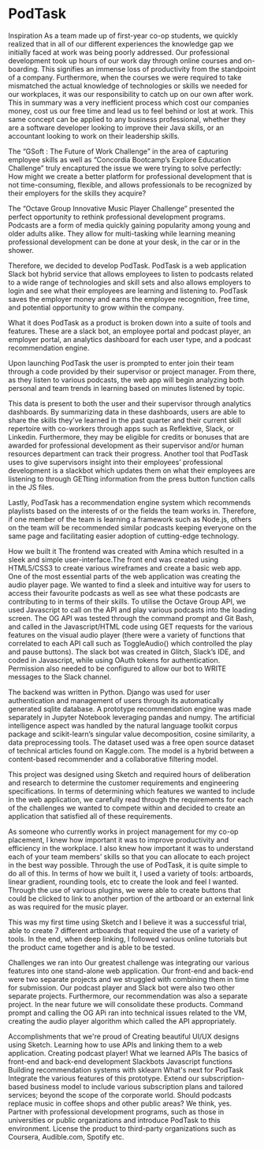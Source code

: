 # PodTask
Inspiration
As a team made up of first-year co-op students, we quickly realized that in all of our different experiences the knowledge gap we initially faced at work was being poorly addressed. Our professional development took up hours of our work day through online courses and on-boarding. This signifies an immense loss of productivity from the standpoint of a company. Furthermore, when the courses we were required to take mismatched the actual knowledge of technologies or skills we needed for our workplaces, it was our responsibility to catch up on our own after work. This in summary was a very inefficient process which cost our companies money, cost us our free time and lead us to feel behind or lost at work. This same concept can be applied to any business professional, whether they are a software developer looking to improve their Java skills, or an accountant looking to work on their leadership skills.

The “GSoft : The Future of Work Challenge” in the area of capturing employee skills as well as “Concordia Bootcamp’s Explore Education Challenge” truly encaptured the issue we were trying to solve perfectly: How might we create a better platform for professional development that is not time-consuming, flexible, and allows professionals to be recognized by their employers for the skills they acquire?

The “Octave Group Innovative Music Player Challenge” presented the perfect opportunity to rethink professional development programs. Podcasts are a form of media quickly gaining popularity among young and older adults alike. They allow for multi-tasking while learning meaning professional development can be done at your desk, in the car or in the shower.

Therefore, we decided to develop PodTask. PodTask is a web application Slack bot hybrid service that allows employees to listen to podcasts related to a wide range of technologies and skill sets and also allows employers to login and see what their employees are learning and listening to. PodTask saves the employer money and earns the employee recognition, free time, and potential opportunity to grow within the company.

What it does
PodTask as a product is broken down into a suite of tools and features. These are a slack bot, an employee portal and podcast player, an employer portal, an analytics dashboard for each user type, and a podcast recommendation engine.

Upon launching PodTask the user is prompted to enter join their team through a code provided by their supervisor or project manager. From there, as they listen to various podcasts, the web app will begin analyzing both personal and team trends in learning based on minutes listened by topic.

This data is present to both the user and their supervisor through analytics dashboards. By summarizing data in these dashboards, users are able to share the skills they’ve learned in the past quarter and their current skill repertoire with co-workers through apps such as Reflektive, Slack, or Linkedin. Furthermore, they may be eligible for credits or bonuses that are awarded for professional development as their supervisor and/or human resources department can track their progress. Another tool that PodTask uses to give supervisors insight into their employees’ professional development is a slackbot which updates them on what their employees are listening to through GETting information from the press button function calls in the JS files.

Lastly, PodTask has a recommendation engine system which recommends playlists based on the interests of or the fields the team works in. Therefore, if one member of the team is learning a framework such as Node.js, others on the team will be recommended similar podcasts keeping everyone on the same page and facilitating easier adoption of cutting-edge technology.

How we built it
The frontend was created with Amina which resulted in a sleek and simple user-interface.The front end was created using HTML5/CSS3 to create various wireframes and create a basic web app. One of the most essential parts of the web application was creating the audio player page. We wanted to find a sleek and intuitive way for users to access their favourite podcasts as well as see what these podcasts are contributing to in terms of their skills. To utilise the Octave Group API, we used Javascript to call on the API and play various podcasts into the loading screen. The OG API was tested through the command prompt and Git Bash, and called in the Javascript/HTML code using GET requests for the various features on the visual audio player (there were a variety of functions that correlated to each API call such as ToggleAudio() which controlled the play and pause buttons). The slack bot was created in Glitch, Slack’s IDE, and coded in Javascript, while using OAuth tokens for authentication. Permission also needed to be configured to allow our bot to WRITE messages to the Slack channel.

The backend was written in Python. Django was used for user authentication and management of users through its automatically generated sqlite database. A prototype recommendation engine was made separately in Jupyter Notebook leveraging pandas and numpy. The artificial intelligence aspect was handled by the natural language toolkit corpus package and scikit-learn’s singular value decomposition, cosine similarity, a data preprocessing tools. The dataset used was a free open source dataset of technical articles found on Kaggle.com. The model is a hybrid between a content-based recommender and a collaborative filtering model.

This project was designed using Sketch and required hours of deliberation and research to determine the customer requirements and engineering specifications. In terms of determining which features we wanted to include in the web application, we carefully read through the requirements for each of the challenges we wanted to compete within and decided to create an application that satisfied all of these requirements.

As someone who currently works in project management for my co-op placement, I knew how important it was to improve productivity and efficiency in the workplace. I also knew how important it was to understand each of your team members’ skills so that you can allocate to each project in the best way possible. Through the use of PodTask, it is quite simple to do all of this. In terms of how we built it, I used a variety of tools: artboards, linear gradient, rounding tools, etc to create the look and feel I wanted. Through the use of various plugins, we were able to create buttons that could be clicked to link to another portion of the artboard or an external link as was required for the music player.

This was my first time using Sketch and I believe it was a successful trial, able to create 7 different artboards that required the use of a variety of tools. In the end, when deep linking, I followed various online tutorials but the product came together and is able to be tested.

Challenges we ran into
Our greatest challenge was integrating our various features into one stand-alone web application. Our front-end and back-end were two separate projects and we struggled with combining them in time for submission. Our podcast player and Slack bot were also two other separate projects. Furthermore, our recommendation was also a separate project. In the near future we will consolidate these products. Command prompt and calling the OG APi ran into technical issues related to the VM, creating the audio player algorithm which called the API appropriately.

Accomplishments that we're proud of
Creating beautiful UI/UX designs using Sketch.
Learning how to use APIs and linking them to a web application.
Creating podcast player!
What we learned
APIs
The basics of front-end and back-end development
Slackbots
Javascript functions
Building recommendation systems with sklearn
What's next for PodTask
Integrate the various features of this prototype.
Extend our subscription-based business model to include various subscription plans and tailored services; beyond the scope of the corporate world.
Should podcasts replace music in coffee shops and other public areas? We think, yes.
Partner with professional development programs, such as those in universities or public organizations and introduce PodTask to this environment.
License the product to third-party organizations such as Coursera, Audible.com, Spotify etc.
